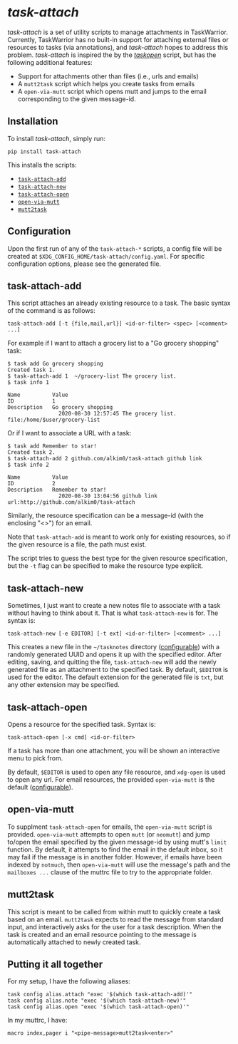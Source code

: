# *task-attach*
*task-attach* is a set of utility scripts to manage attachments in TaskWarrior. Currently, TaskWarrior has no built-in support for attaching external files or resources to tasks (via annotations), and *task-attach* hopes to address this problem. *task-attach* is inspired the by the [*taskopen*](https://github.com/ValiValpas/taskopen) script, but has the following additional features:
- Support for attachments other than files (i.e., urls and emails)
- A `mutt2task` script which helps you create tasks from emails
- A `open-via-mutt` script which opens mutt and jumps to the email corresponding to the given message-id.

## Installation
To install *task-attach*, simply run:
```
pip install task-attach
```
This installs the scripts:
- [`task-attach-add`](#task-attach-add)
- [`task-attach-new`](#task-attach-new)
- [`task-attach-open`](#task-attach-open)
- [`open-via-mutt`](#open-via-mutt)
- [`mutt2task`](#mutt2task)


## Configuration
Upon the first run of any of the `task-attach-*` scripts, a config file will be created at `$XDG_CONFIG_HOME/task-attach/config.yaml`. For specific configuration options, please see the generated file.


## task-attach-add
This script attaches an already existing resource to a task. The basic syntax of the command is as follows:
```
task-attach-add [-t {file,mail,url}] <id-or-filter> <spec> [<comment> ...]
```
For example if I want to attach a grocery list to a "Go grocery shopping" task:
```
$ task add Go grocery shopping
Created task 1.
$ task-attach-add 1  ~/grocery-list The grocery list.
$ task info 1

Name          Value
ID            1
Description   Go grocery shopping
                2020-08-30 12:57:45 The grocery list. file:/home/$user/grocery-list
```
Or if I want to associate a URL with a task:
```
$ task add Remember to star!
Created task 2.
$ task-attach-add 2 github.com/alkim0/task-attach github link
$ task info 2

Name          Value
ID            2
Description   Remember to star!
                2020-08-30 13:04:56 github link url:http://github.com/alkim0/task-attach
```
Similarly, the resource specification can be a message-id (with the enclosing "<>") for an email.

Note that `task-attach-add` is meant to work only for existing resources, so if the given resource is a file, the path must exist.

The script tries to guess the best type for the given resource specification, but the `-t` flag can be specified to make the resource type explicit.


## task-attach-new
Sometimes, I just want to create a new notes file to associate with a task without having to think about it. That is what `task-attach-new` is for. The syntax is:
```
task-attach-new [-e EDITOR] [-t ext] <id-or-filter> [<comment> ...]
```
This creates a new file in the `~/tasknotes` directory ([configurable](#configuration)) with a randomly generated UUID and opens it up with the specified editor. After editing, saving, and quitting the file, `task-attach-new` will add the newly generated file as an attachment to the specified task. By default, `$EDITOR` is used for the editor. The default extension for the generated file is `txt`, but any other extension may be specified.


## task-attach-open
Opens a resource for the specified task. Syntax is:
```
task-attach-open [-x cmd] <id-or-filter>
```
If a task has more than one attachment, you will be shown an interactive menu to pick from.

By default, `$EDITOR` is used to open any file resource, and `xdg-open` is used to open any url. For email resources, the provided `open-via-mutt` is the default ([configurable](#configuration)).


## open-via-mutt
To supplment `task-attach-open` for emails, the `open-via-mutt` script is provided. `open-via-mutt` attempts to open `mutt` (or `neomutt`) and jump to/open the email specified by the given message-id by using mutt's `limit` function. By default, it attempts to find the email in the default inbox, so it may fail if the message is in another folder. However, if emails have been indexed by `notmuch`, then `open-via-mutt` will use the message's path and the `mailboxes ...` clause of the muttrc file to try to the appropriate folder.


## mutt2task
This script is meant to be called from within mutt to quickly create a task based on an email. `mutt2task` expects to read the message from standard input, and interactively asks for the user for a task description. When the task is created and an email resource pointing to the message is automatically attached to newly created task.


## Putting it all together
For my setup, I have the following aliases:
```
task config alias.attach "exec '$(which task-attach-add)'"
task config alias.note "exec '$(which task-attach-new)'"
task config alias.open "exec '$(which task-attach-open)'"
```

In my muttrc, I have:
```
macro index,pager i "<pipe-message>mutt2task<enter>"
```
